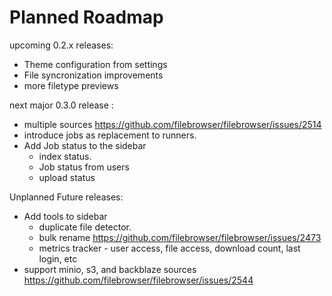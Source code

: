 # Planned Roadmap

upcoming 0.2.x releases:

- Theme configuration from settings
- File syncronization improvements
- more filetype previews

next major 0.3.0 release :

- multiple sources https://github.com/filebrowser/filebrowser/issues/2514
- introduce jobs as replacement to runners.
- Add Job status to the sidebar
  - index status.
  - Job status from users
  - upload status

Unplanned Future releases:
  - Add tools to sidebar
    - duplicate file detector.
    - bulk rename https://github.com/filebrowser/filebrowser/issues/2473
    - metrics tracker - user access, file access, download count, last login, etc
  - support minio, s3, and backblaze sources https://github.com/filebrowser/filebrowser/issues/2544
